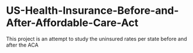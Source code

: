 # US-Health-Insurance-Before-and-After-Affordable-Care-Act
This project is an attempt to study the uninsured rates per state before and after the ACA
